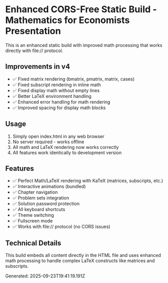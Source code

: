 # Enhanced CORS-Free Static Build - Mathematics for Economists Presentation

This is an enhanced static build with improved math processing that works directly with file:// protocol.

## Improvements in v4

- ✅ Fixed matrix rendering (bmatrix, pmatrix, matrix, cases)
- ✅ Fixed subscript rendering in inline math
- ✅ Fixed display math without empty lines
- ✅ Better LaTeX environment handling
- ✅ Enhanced error handling for math rendering
- ✅ Improved spacing for display math blocks

## Usage

1. Simply open index.html in any web browser
2. No server required - works offline
3. All math and LaTeX rendering now works correctly
4. All features work identically to development version

## Features

- ✅ Perfect Math/LaTeX rendering with KaTeX (matrices, subscripts, etc.)
- ✅ Interactive animations (bundled)
- ✅ Chapter navigation
- ✅ Problem sets integration
- ✅ Solution password protection
- ✅ All keyboard shortcuts
- ✅ Theme switching
- ✅ Fullscreen mode
- ✅ Works with file:// protocol (no CORS issues)

## Technical Details

This build embeds all content directly in the HTML file and uses enhanced
math processing to handle complex LaTeX constructs like matrices and subscripts.

Generated: 2025-09-23T19:41:19.191Z

